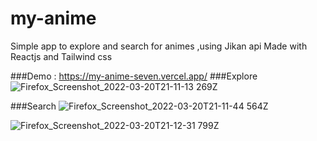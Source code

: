 # my-anime
Simple app to explore and search for animes ,using Jikan api
Made with Reactjs and Tailwind css

###Demo :
https://my-anime-seven.vercel.app/
###Explore
![Firefox_Screenshot_2022-03-20T21-11-13 269Z](https://user-images.githubusercontent.com/77447520/159186205-fa01583e-58f2-4490-aa51-5478e5aa6aad.png)

###Search
![Firefox_Screenshot_2022-03-20T21-11-44 564Z](https://user-images.githubusercontent.com/77447520/159186219-7bf6b40c-4939-4876-b48c-c8ee9fd603d5.png)


![Firefox_Screenshot_2022-03-20T21-12-31 799Z](https://user-images.githubusercontent.com/77447520/159186237-a6c95dba-24c5-47d9-a324-e19e8e1e3890.png)

